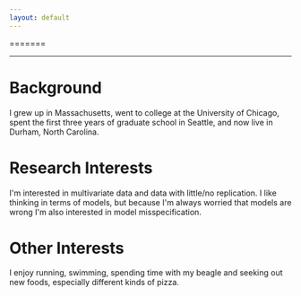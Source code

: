 ```yaml
---
layout: default
---
```


=======
 
-------

# Background

I grew up in Massachusetts, went to college at the University of Chicago, spent the first three years of graduate school in Seattle, and now live in Durham, North Carolina.

# Research Interests

I'm interested in multivariate data and data with little/no replication. I like thinking in terms of models, but because I'm always worried that models are wrong I'm also interested in model misspecification.

# Other Interests

I enjoy running, swimming, spending time with my beagle and seeking out new foods, especially different kinds of pizza.
